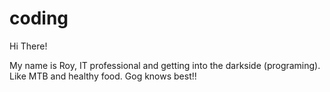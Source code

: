 # coding

Hi There!

My name is Roy, IT professional and getting into the darkside
(programing). Like MTB and healthy food. Gog knows best!!
